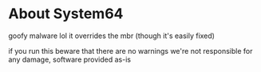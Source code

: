 # About System64
goofy malware lol
it overrides the mbr (though it's easily fixed)

if you run this beware that there are no warnings
we're not responsible for any damage, software provided as-is

